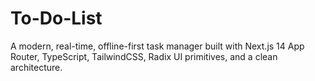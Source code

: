 # To-Do-List
A modern, real-time, offline-first task manager built with Next.js 14 App Router, TypeScript, TailwindCSS, Radix UI primitives, and a clean architecture.
